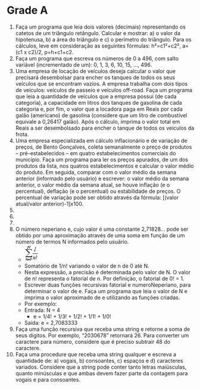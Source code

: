 # Grade A

1. Faça um programa que leia dois valores (decimais) representando os catetos de um triângulo retângulo. Calcular e mostrar: a) o valor da hipotenusa, b) a área do triângulo e c) o perímetro do triângulo. Para os cálculos, leve em consideração as seguintes fórmulas: h²=c1²+c2², a=(c1 x c2)/2, p=h+c1+c2.
2. Faça um programa que escreva os números de 0 a 496, com salto variável (incrementado de um): 0, 1, 3, 6, 10, 15, ..., 496.
3. Uma empresa de locação de veículos deseja calcular o valor que precisará desembolsar para encher os tanques de todos os seus veículos que se encontram vazios. A empresa trabalha com dois tipos de veículos: veículos de passeio e veículos off-road. Faça um programa que leia a quantidade de veículos que a empresa possui (de cada categoria), a capacidade em litros dos tanques de gasolina de cada categoria e, por fim, o valor que a locadora paga em Reais por cada galão (americano) de gasolina (considere que um litro de combustível equivale a 0,26417 galão). Após o cálculo, imprima o valor total em Reais a ser desembolsado para encher o tanque de todos os veículos da frota.
4. Uma empresa especializada em cálculo inflacionário e de variação de preços, de Bento Gonçalves, coleta semanalmente o preço de produtos – pré-estabelecidos – em quatro estabelecimentos comerciais do município. Faça um programa para ler os preços apurados, de um dos produtos da lista, nos quatros estabelecimentos e calcular o valor médio do produto. Em seguida, comparar com o valor médio da semana anterior (informado pelo usuário) e escrever: o valor médio da semana anterior, o valor médio da semana atual, se houve inflação (e o percentual), deflação (e o percentual) ou estabilidade de preços. O percentual de variação pode ser obtido através da fórmula: [(valor atual/valor anterior)-1]x100.
5.
6.
7.
8. O número neperiano e, cujo valor é uma constante 2,71828... pode ser obtido por uma aproximação através de uma soma em função de um número de termos N informados pelo usuário.
   - ![](e08.png)
   - Somatório de 1/n! variando o valor de n de 0 até N.
   - Nesta expressão, a precisão é determinada pelo valor de N. O valor de n! representa o fatorial de n. Por definição, o fatorial de 0! = 1.
   - Escrever duas funções recursivas fatorial e numeroNeperiano, para determinar o valor de e. Faça um programa que leia o valor de N e imprima o valor aproximado de e utilizando as funções criadas.
   - Por exemplo:
   - Entrada: N = 4
     - e = 1/4! + 1/3! + 1/2! + 1/1! + 1/0!
   - Saída: e = 2,7083333
9. Faça uma função recursiva que receba uma string e retorne a soma de seus dígitos. Por exemplo, “2030678” retornará 26. Para converter um caractere para número, considere que é preciso subtrair 48 do caractere.
10. Faça uma procedure que receba uma string qualquer e escreva a quantidade de: a) vogais, b) consoantes, c) espaços e d) caracteres variados. Considere que a string pode conter tanto letras maiúsculas, quanto minúsculas e que ambas devem fazer parte da contagem para vogais e para consoantes.
